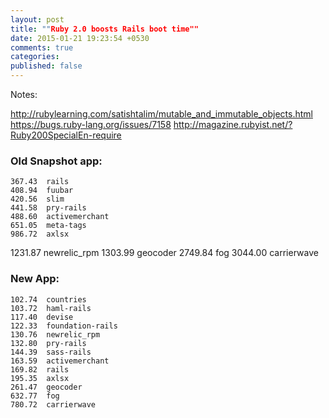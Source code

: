 ```yaml
---
layout: post
title: ""Ruby 2.0 boosts Rails boot time""
date: 2015-01-21 19:23:54 +0530
comments: true
categories: 
published: false
---
```


Notes:

http://rubylearning.com/satishtalim/mutable_and_immutable_objects.html
https://bugs.ruby-lang.org/issues/7158
http://magazine.rubyist.net/?Ruby200SpecialEn-require

### Old Snapshot app:
    367.43  rails
    408.94  fuubar
    420.56  slim
    441.58  pry-rails
    488.60  activemerchant
    651.05  meta-tags
    986.72  axlsx
   1231.87  newrelic_rpm
   1303.99  geocoder
   2749.84  fog
   3044.00  carrierwave

### New App:

    102.74  countries
    103.72  haml-rails
    117.40  devise
    122.33  foundation-rails
    130.76  newrelic_rpm
    132.80  pry-rails
    144.39  sass-rails
    163.59  activemerchant
    169.82  rails
    195.35  axlsx
    261.47  geocoder
    632.77  fog
    780.72  carrierwave
